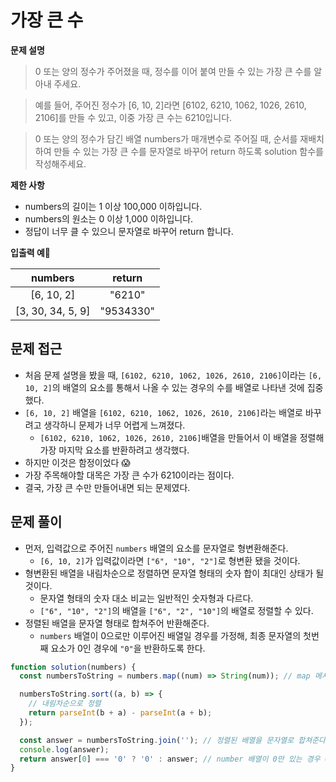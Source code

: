 # 가장 큰 수

**문제 설명**

> 0 또는 양의 정수가 주어졌을 때, 정수를 이어 붙여 만들 수 있는 가장 큰 수를 알아내 주세요.

> 예를 들어, 주어진 정수가 [6, 10, 2]라면 [6102, 6210, 1062, 1026, 2610, 2106]를 만들 수 있고, 이중 가장 큰 수는 6210입니다.

> 0 또는 양의 정수가 담긴 배열 numbers가 매개변수로 주어질 때, 순서를 재배치하여 만들 수 있는 가장 큰 수를 문자열로 바꾸어 return 하도록 solution 함수를 작성해주세요.

**제한 사항**

- numbers의 길이는 1 이상 100,000 이하입니다.
- numbers의 원소는 0 이상 1,000 이하입니다.
- 정답이 너무 클 수 있으니 문자열로 바꾸어 return 합니다.

**입출력 예**

|      numbers      |  return   |
| :---------------: | :-------: |
|    [6, 10, 2]     |  "6210"   |
| [3, 30, 34, 5, 9] | "9534330" |

## 문제 접근

- 처음 문제 설명을 봤을 때, `[6102, 6210, 1062, 1026, 2610, 2106]`이라는 `[6, 10, 2]`의 배열의 요소를 통해서 나올 수 있는 경우의 수를 배열로 나타낸 것에 집중했다.
- `[6, 10, 2]` 배열을 `[6102, 6210, 1062, 1026, 2610, 2106]`라는 배열로 바꾸려고 생각하니 문제가 너무 어렵게 느껴졌다.
  - `[6102, 6210, 1062, 1026, 2610, 2106]`배열을 만들어서 이 배열을 정렬해 가장 마지막 요소를 반환하려고 생각했다.
- 하지만 이것은 함정이었다 😱
- 가장 주목해야할 대목은 가장 큰 수가 6210이라는 점이다.
- 결국, 가장 큰 수만 만들어내면 되는 문제였다.

## 문제 풀이

- 먼저, 입력값으로 주어진 `numbers` 배열의 요소를 문자열로 형변환해준다.
  - `[6, 10, 2]`가 입력값이라면 `["6", "10", "2"]`로 형변환 됐을 것이다.
- 형변환된 배열을 내림차순으로 정렬하면 문자열 형태의 숫자 합이 최대인 상태가 될것이다.
  - 문자열 형태의 숫자 대소 비교는 일반적인 숫자형과 다르다.
  - `["6", "10", "2"]`의 배열을 `["6", "2", "10"]`의 배열로 정렬할 수 있다.
- 정렬된 배열을 문자열 형태로 합쳐주어 반환해준다.
  - `numbers` 배열이 0으로만 이루어진 배열일 경우를 가정해, 최종 문자열의 첫번째 요소가 0인 경우에 `"0"`을 반환하도록 한다.

```js
function solution(numbers) {
  const numbersToString = numbers.map((num) => String(num)); // map 메서드를 사용해 number 타입의 요소를 string 타입으로 형변환해준다.

  numbersToString.sort((a, b) => {
    // 내림차순으로 정렬
    return parseInt(b + a) - parseInt(a + b);
  });

  const answer = numbersToString.join(''); // 정렬된 배열을 문자열로 합쳐준다.
  console.log(answer);
  return answer[0] === '0' ? '0' : answer; // number 배열이 0만 있는 경우 0을 반환하도록 분기 처리한다.
}
```
